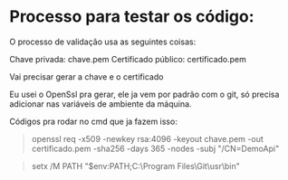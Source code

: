 # Processo para testar os código:
O processo de validação usa as seguintes coisas:

Chave privada: chave.pem
Certificado público: certificado.pem

Vai precisar gerar a chave e o certificado

Eu usei o OpenSsl pra gerar, ele ja vem por padrão com o git, só precisa adicionar nas variáveis de ambiente da máquina.

Códigos pra rodar no cmd que ja fazem isso:

> openssl req -x509 -newkey rsa:4096 -keyout chave.pem -out certificado.pem -sha256 -days 365 -nodes -subj "/CN=DemoApi"

> setx /M PATH "$env:PATH;C:\Program Files\Git\usr\bin"